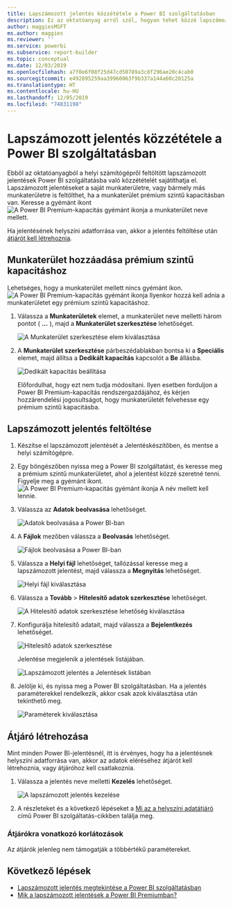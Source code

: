 ```yaml
---
title: Lapszámozott jelentés közzététele a Power BI szolgáltatásban
description: Ez az oktatóanyag arról szól, hogyan tehet közzé lapszámozott jelentéseket a Power BI szolgáltatásba, a helyi számítógépről feltöltve őket.
author: maggiesMSFT
ms.author: maggies
ms.reviewer: ''
ms.service: powerbi
ms.subservice: report-builder
ms.topic: conceptual
ms.date: 12/03/2019
ms.openlocfilehash: a7f0e6f08f25d47cd50789a3c8f296ae20c4cab0
ms.sourcegitcommit: e492895259aa39960063f9b337a144a60c20125a
ms.translationtype: HT
ms.contentlocale: hu-HU
ms.lasthandoff: 12/05/2019
ms.locfileid: "74831198"
---
```

# <a name="publish-a-paginated-report-to-the-power-bi-service"></a>Lapszámozott jelentés közzététele a Power BI szolgáltatásban

Ebből az oktatóanyagból a helyi számítógépről feltöltött lapszámozott jelentések Power BI szolgáltatásba való közzétételét sajátíthatja el. Lapszámozott jelentéseket a saját munkaterületre, vagy bármely más munkaterületre is feltölthet, ha a munkaterület prémium szintű kapacitásban van. Keresse a gyémánt ikont ![A Power BI Premium-kapacitás gyémánt ikonja](media/paginated-reports-save-to-power-bi-service/premium-diamond.png) a munkaterület neve mellett. 

Ha jelentésének helyszíni adatforrása van, akkor a jelentés feltöltése után [átjárót kell létrehoznia](#create-a-gateway).

## <a name="add-a-workspace-to-a-premium-capacity"></a>Munkaterület hozzáadása prémium szintű kapacitáshoz

Lehetséges, hogy a munkaterület mellett nincs gyémánt ikon. ![A Power BI Premium-kapacitás gyémánt ikonja](media/paginated-reports-save-to-power-bi-service/premium-diamond.png) Ilyenkor hozzá kell adnia a munkaterületet egy prémium szintű kapacitáshoz. 

1. Válassza a **Munkaterületek** elemet, a munkaterület neve melletti három pontot ( **...** ), majd a **Munkaterület szerkesztése** lehetőséget.

    ![A Munkaterület szerkesztése elem kiválasztása](media/paginated-reports-save-to-power-bi-service/power-bi-paginated-edit-workspace.png)

1. A **Munkaterület szerkesztése** párbeszédablakban bontsa ki a **Speciális** elemet, majd állítsa a **Dedikált kapacitás** kapcsolót a **Be** állásba.

    ![Dedikált kapacitás beállítása](media/paginated-reports-save-to-power-bi-service/power-bi-paginated-edit-workspace-dialog.png)

   Előfordulhat, hogy ezt nem tudja módosítani. Ilyen esetben forduljon a Power BI Premium-kapacitás rendszergazdájához, és kérjen hozzárendelési jogosultságot, hogy munkaterületét felvehesse egy prémium szintű kapacitásba.


## <a name="upload-a-paginated-report"></a>Lapszámozott jelentés feltöltése

1. Készítse el lapszámozott jelentését a Jelentéskészítőben, és mentse a helyi számítógépre.

1. Egy böngészőben nyissa meg a Power BI szolgáltatást, és keresse meg a prémium szintű munkaterületet, ahol a jelentést közzé szeretné tenni. Figyelje meg a gyémánt ikont. ![A Power BI Premium-kapacitás gyémánt ikonja](media/paginated-reports-save-to-power-bi-service/premium-diamond.png) A név mellett kell lennie. 

1. Válassza az **Adatok beolvasása** lehetőséget.

    ![Adatok beolvasása a Power BI-ban](media/paginated-reports-save-to-power-bi-service/power-bi-paginated-get-data.png)

1. A **Fájlok** mezőben válassza a **Beolvasás** lehetőséget.

    ![Fájlok beolvasása a Power BI-ban](media/paginated-reports-save-to-power-bi-service/power-bi-paginated-files-get.png)

1. Válassza a **Helyi fájl** lehetőséget, tallózással keresse meg a lapszámozott jelentést, majd válassza a **Megnyitás** lehetőséget.

    ![Helyi fájl kiválasztása](media/paginated-reports-save-to-power-bi-service/power-bi-paginated-local-file.png)

1. Válassza a **Tovább** > **Hitelesítő adatok szerkesztése** lehetőséget.

    ![A Hitelesítő adatok szerkesztése lehetőség kiválasztása](media/paginated-reports-save-to-power-bi-service/power-bi-paginated-select-edit-credentials.png)

1. Konfigurálja hitelesítő adatait, majd válassza a **Bejelentkezés** lehetőséget.

    ![Hitelesítő adatok szerkesztése](media/paginated-reports-save-to-power-bi-service/power-bi-paginated-credentials.png)

   Jelentése megjelenik a jelentések listájában.

    ![Lapszámozott jelentés a Jelentések listában](media/paginated-reports-save-to-power-bi-service/power-bi-paginated-wwi-report.png)

1. Jelölje ki, és nyissa meg a Power BI szolgáltatásban. Ha a jelentés paraméterekkel rendelkezik, akkor csak azok kiválasztása után tekinthető meg.
 
    ![Paraméterek kiválasztása](media/paginated-reports-save-to-power-bi-service/power-bi-paginated-select-parameters.png)

## <a name="create-a-gateway"></a>Átjáró létrehozása

Mint minden Power BI-jelentésnél, itt is érvényes, hogy ha a jelentésnek helyszíni adatforrása van, akkor az adatok eléréséhez átjárót kell létrehoznia, vagy átjáróhoz kell csatlakoznia.

1. Válassza a jelentés neve melletti **Kezelés** lehetőséget.

   ![A lapszámozott jelentés kezelése](media/paginated-reports-save-to-power-bi-service/power-bi-paginated-manage.png)

1. A részleteket és a következő lépéseket a [Mi az a helyszíni adatátjáró](service-gateway-onprem.md) című Power BI szolgáltatás-cikkben találja meg.

### <a name="gateway-limitations"></a>Átjárókra vonatkozó korlátozások

Az átjárók jelenleg nem támogatják a többértékű paramétereket.


## <a name="next-steps"></a>Következő lépések

- [Lapszámozott jelentés megtekintése a Power BI szolgáltatásban](consumer/paginated-reports-view-power-bi-service.md)
- [Mik a lapszámozott jelentések a Power BI Premiumban?](paginated-reports-report-builder-power-bi.md)

